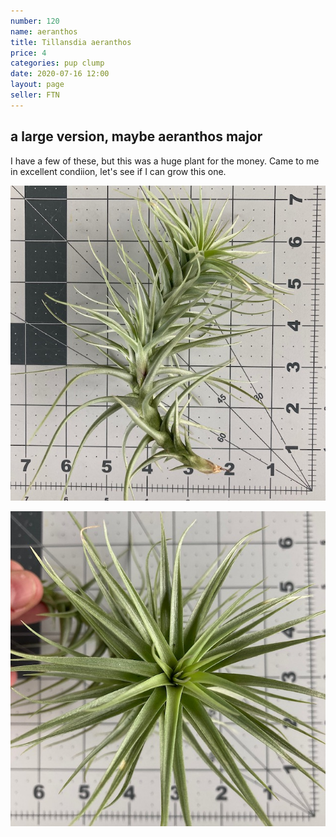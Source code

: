 ```yaml
---
number: 120
name: aeranthos
title: Tillansdia aeranthos
price: 4
categories: pup clump
date: 2020-07-16 12:00
layout: page
seller: FTN
---
```

## a large version, maybe aeranthos major

I have a few of these, but this was a huge plant for the money. Came to me in excellent condiion, let's see if I can grow this one.

!["Tillandsia aeranthos"](/i/IMG_0321.jpeg "Tillandsia aeranthos")

!["Tillandsia aeranthos"](/i/IMG_0322.jpeg "Tillandsia aeranthos")
